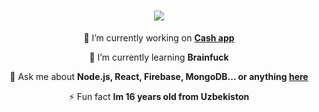 <h1 align="center">
    <img src="https://readme-typing-svg.demolab.com?font=Handlee&pause=1000&color=F76E6E&center=true&vCenter=true&width=435&lines=Hi+Everyone+%3A);im+notnome+%3A" />
</h1>


<div align="center">
 
 🔭 I’m currently working on **[Cash app](https://github.com/notnomes/Uour)**
 
 🌱 I’m currently learning **Brainfuck**

 💬 Ask me about **Node.js, React, Firebase, MongoDB... or anything [here](https://github.com/salesp07/salesp07/issues)**

 ⚡ Fun fact **Im 16 years old from Uzbekiston**
 
 </div>
